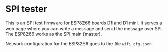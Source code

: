 # SPI tester

This is an SPI test firmware for ESP8266 boards D1 and D1 mini. It serves a web page where you can write a message and send the message over SPI. The ESP8266 works as the SPI main (master).

Network configuration for the ESP8266 goes to the file `wifi_cfg.json`.

